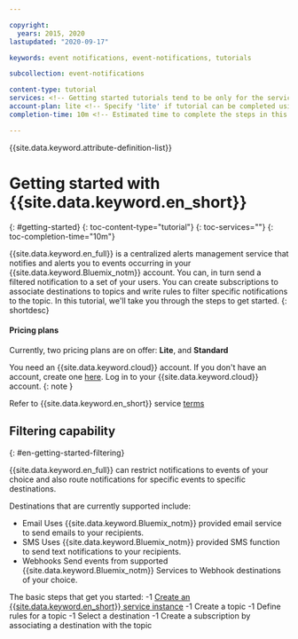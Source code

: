```yaml
---

copyright:
  years: 2015, 2020
lastupdated: "2020-09-17"

keywords: event notifications, event-notifications, tutorials

subcollection: event-notifications

content-type: tutorial
services: <!-- Getting started tutorials tend to be only for the service, so leave empty. -->
account-plan: lite <!-- Specify 'lite' if tutorial can be completed using only Lite plan of your service; otherwise, specify 'paid' -->
completion-time: 10m <!-- Estimated time to complete the steps in this tutorial. Minute values are supported up to 90 minutes. Whole hours are also supported; for example: 2h -->

---
```

{{site.data.keyword.attribute-definition-list}}

# Getting started with {{site.data.keyword.en_short}}
{: #getting-started}
{: toc-content-type="tutorial"} <!-- Always use this value -->
{: toc-services=""} <!-- Use same value from services metadata above - that is, in most cases, leave empty. -->
{: toc-completion-time="10m"} <!-- Use same value from completion-time metadata above -->

{{site.data.keyword.en_full}} is a centralized alerts management service that notifies and alerts you to events occurring in your {{site.data.keyword.Bluemix_notm}} account. You can, in turn send a filtered notification to a set of your users.
You can create subscriptions to associate destinations to topics and write rules to filter specific notifications to the topic.
In this tutorial, we'll take you through the steps to get started.
{: shortdesc}

#### Pricing plans

Currently, two pricing plans are on offer: **Lite**, and **Standard**

You need an {{site.data.keyword.cloud}} account. If you don't have an account, create one [here](https://cloud.ibm.com/registration/). Log in to your {{site.data.keyword.cloud}} account.
{: note }

Refer to {{site.data.keyword.en_short}} service [terms](/docs/event-notifications?topic=event-notifications-en-overview)

## Filtering capability
{: #en-getting-started-filtering}

{{site.data.keyword.en_full}} can restrict notifications to events of your choice and also route notifications for specific events to specific destinations.


Destinations that are currently supported include:

- Email
Uses {{site.data.keyword.Bluemix_notm}} provided email service to send emails to your recipients.
- SMS
Uses {{site.data.keyword.Bluemix_notm}} provided SMS function to send text notifications to your recipients.
- Webhooks
Send events from supported {{site.data.keyword.Bluemix_notm}} Services to Webhook destinations of your choice.

The basic steps that get you started:
-1 [Create an {{site.data.keyword.en_short}} service instance](/docs/event-notifications?topic=en-create-en-instance)
-1 Create a topic
-1 Define rules for a topic
-1 Select a destination
-1 Create a subscription by associating a destination with the topic
